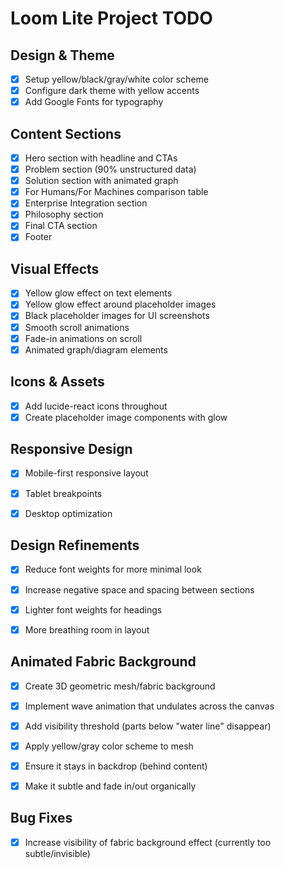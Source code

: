 # Loom Lite Project TODO

## Design & Theme
- [x] Setup yellow/black/gray/white color scheme
- [x] Configure dark theme with yellow accents
- [x] Add Google Fonts for typography

## Content Sections
- [x] Hero section with headline and CTAs
- [x] Problem section (90% unstructured data)
- [x] Solution section with animated graph
- [x] For Humans/For Machines comparison table
- [x] Enterprise Integration section
- [x] Philosophy section
- [x] Final CTA section
- [x] Footer

## Visual Effects
- [x] Yellow glow effect on text elements
- [x] Yellow glow effect around placeholder images
- [x] Black placeholder images for UI screenshots
- [x] Smooth scroll animations
- [x] Fade-in animations on scroll
- [x] Animated graph/diagram elements

## Icons & Assets
- [x] Add lucide-react icons throughout
- [x] Create placeholder image components with glow

## Responsive Design
- [x] Mobile-first responsive layout
- [x] Tablet breakpoints
- [x] Desktop optimization



## Design Refinements
- [x] Reduce font weights for more minimal look
- [x] Increase negative space and spacing between sections
- [x] Lighter font weights for headings
- [x] More breathing room in layout



## Animated Fabric Background
- [x] Create 3D geometric mesh/fabric background
- [x] Implement wave animation that undulates across the canvas
- [x] Add visibility threshold (parts below "water line" disappear)
- [x] Apply yellow/gray color scheme to mesh
- [x] Ensure it stays in backdrop (behind content)
- [x] Make it subtle and fade in/out organically



## Bug Fixes
- [x] Increase visibility of fabric background effect (currently too subtle/invisible)

